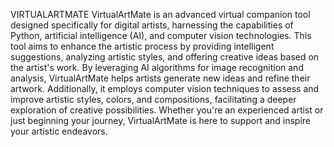 
VIRTUALARTMATE
VirtualArtMate is an advanced virtual companion tool designed specifically for digital artists, harnessing the capabilities of Python, artificial intelligence (AI), and computer vision technologies. This tool aims to enhance the artistic process by providing intelligent suggestions, analyzing artistic styles, and offering creative ideas based on the artist's work. By leveraging AI algorithms for image recognition and analysis, VirtualArtMate helps artists generate new ideas and refine their artwork. Additionally, it employs computer vision techniques to assess and improve artistic styles, colors, and compositions, facilitating a deeper exploration of creative possibilities. Whether you're an experienced artist or just beginning your journey, VirtualArtMate is here to support and inspire your artistic endeavors.





